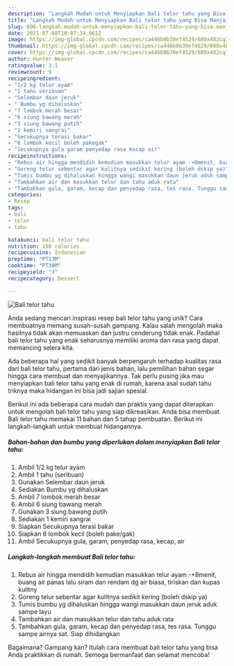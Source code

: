 ```yaml
---
description: "Langkah Mudah untuk Menyiapkan Bali telor tahu yang Bisa Manjain Lidah"
title: "Langkah Mudah untuk Menyiapkan Bali telor tahu yang Bisa Manjain Lidah"
slug: 696-langkah-mudah-untuk-menyiapkan-bali-telor-tahu-yang-bisa-manjain-lidah
date: 2021-07-08T10:07:34.061Z
image: https://img-global.cpcdn.com/recipes/ca446b0b30ef4529/680x482cq70/bali-telor-tahu-foto-resep-utama.jpg
thumbnail: https://img-global.cpcdn.com/recipes/ca446b0b30ef4529/680x482cq70/bali-telor-tahu-foto-resep-utama.jpg
cover: https://img-global.cpcdn.com/recipes/ca446b0b30ef4529/680x482cq70/bali-telor-tahu-foto-resep-utama.jpg
author: Hunter Weaver
ratingvalue: 3.1
reviewcount: 9
recipeingredient:
- "1/2 kg telur ayam"
- "1 tahu seribuan"
- "Selembar daun jeruk"
- " Bumbu yg dihaluskan"
- "7 lombok merah besar"
- "6 siung bawang merah"
- "3 siung bawang putih"
- "1 kemiri sangrai"
- "Secukupnya terasi bakar"
- "6 lombok kecil boleh pakegak"
- "Secukupnya gula garam penyedap rasa kecap air"
recipeinstructions:
- "Rebus air hingga mendidih kemudian masukkan telur ayam -+8menit, buang air panas lalu siram dan rendam dg air biasa, tiriskan dan kupas kulitny"
- "Goreng telur sebentar agar kulitnya sedikit kering (boleh dskip ya)"
- "Tumis bumbu yg dihaluskan hingga wangi masukkan daun jeruk aduk sampe layu"
- "Tambahkan air dan masukkan telur dan tahu aduk rata"
- "Tambahkan gula, garam, kecap dan penyedap rasa, tes rasa. Tunggu sampe airnya sat. Siap dihidangkan"
categories:
- Resep
tags:
- bali
- telor
- tahu

katakunci: bali telor tahu 
nutrition: 150 calories
recipecuisine: Indonesian
preptime: "PT13M"
cooktime: "PT30M"
recipeyield: "3"
recipecategory: Dessert

---
```



![Bali telor tahu](https://img-global.cpcdn.com/recipes/ca446b0b30ef4529/680x482cq70/bali-telor-tahu-foto-resep-utama.jpg)

Anda sedang mencari inspirasi resep bali telor tahu yang unik? Cara membuatnya memang susah-susah gampang. Kalau salah mengolah maka hasilnya tidak akan memuaskan dan justru cenderung tidak enak. Padahal bali telor tahu yang enak seharusnya memiliki aroma dan rasa yang dapat memancing selera kita.



Ada beberapa hal yang sedikit banyak berpengaruh terhadap kualitas rasa dari bali telor tahu, pertama dari jenis bahan, lalu pemilihan bahan segar hingga cara membuat dan menyajikannya. Tak perlu pusing jika mau menyiapkan bali telor tahu yang enak di rumah, karena asal sudah tahu triknya maka hidangan ini bisa jadi sajian spesial.


Berikut ini ada beberapa cara mudah dan praktis yang dapat diterapkan untuk mengolah bali telor tahu yang siap dikreasikan. Anda bisa membuat Bali telor tahu memakai 11 bahan dan 5 tahap pembuatan. Berikut ini langkah-langkah untuk membuat hidangannya.

<!--inarticleads1-->

##### Bahan-bahan dan bumbu yang diperlukan dalam menyiapkan Bali telor tahu:

1. Ambil 1/2 kg telur ayam
1. Ambil 1 tahu (seribuan)
1. Gunakan Selembar daun jeruk
1. Sediakan  Bumbu yg dihaluskan
1. Ambil 7 lombok merah besar
1. Ambil 6 siung bawang merah
1. Gunakan 3 siung bawang putih
1. Sediakan 1 kemiri sangrai
1. Siapkan Secukupnya terasi bakar
1. Siapkan 6 lombok kecil (boleh pake/gak)
1. Ambil Secukupnya gula, garam, penyedap rasa, kecap, air




<!--inarticleads2-->

##### Langkah-langkah membuat Bali telor tahu:

1. Rebus air hingga mendidih kemudian masukkan telur ayam -+8menit, buang air panas lalu siram dan rendam dg air biasa, tiriskan dan kupas kulitny
1. Goreng telur sebentar agar kulitnya sedikit kering (boleh dskip ya)
1. Tumis bumbu yg dihaluskan hingga wangi masukkan daun jeruk aduk sampe layu
1. Tambahkan air dan masukkan telur dan tahu aduk rata
1. Tambahkan gula, garam, kecap dan penyedap rasa, tes rasa. Tunggu sampe airnya sat. Siap dihidangkan




Bagaimana? Gampang kan? Itulah cara membuat bali telor tahu yang bisa Anda praktikkan di rumah. Semoga bermanfaat dan selamat mencoba!

